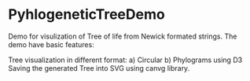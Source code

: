 PyhlogeneticTreeDemo
====================

Demo for visulization of Tree of life from Newick formated strings.
The demo have basic features:

Tree visualization in different format: a) Circular b) Phylograms using D3
Saving the generated Tree into SVG using canvg library.

